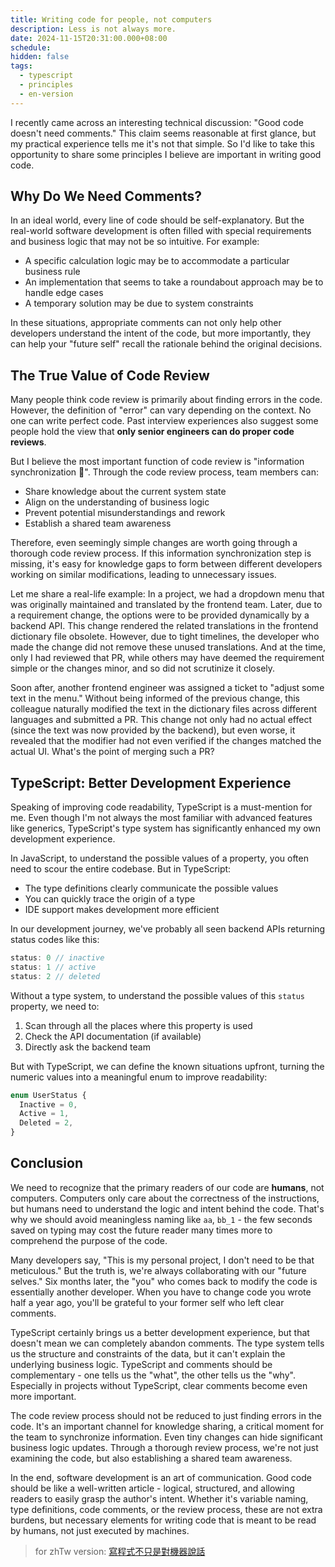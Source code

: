 ```yaml
---
title: Writing code for people, not computers
description: Less is not always more.
date: 2024-11-15T20:31:00.000+08:00
schedule:
hidden: false
tags:
  - typescript
  - principles
  - en-version
---
```


I recently came across an interesting technical discussion: "Good code doesn't need comments." This claim seems reasonable at first glance, but my practical experience tells me it's not that simple. So I'd like to take this opportunity to share some principles I believe are important in writing good code.

## Why Do We Need Comments?

In an ideal world, every line of code should be self-explanatory. But the real-world software development is often filled with special requirements and business logic that may not be so intuitive. For example:

- A specific calculation logic may be to accommodate a particular business rule
- An implementation that seems to take a roundabout approach may be to handle edge cases
- A temporary solution may be due to system constraints

In these situations, appropriate comments can not only help other developers understand the intent of the code, but more importantly, they can help your "future self" recall the rationale behind the original decisions.

## The True Value of Code Review

Many people think code review is primarily about finding errors in the code. However, the definition of "error" can vary depending on the context. No one can write perfect code. Past interview experiences also suggest some people hold the view that **only senior engineers can do proper code reviews**.

But I believe the most important function of code review is "information synchronization 🔁". Through the code review process, team members can:

- Share knowledge about the current system state
- Align on the understanding of business logic
- Prevent potential misunderstandings and rework
- Establish a shared team awareness

Therefore, even seemingly simple changes are worth going through a thorough code review process. If this information synchronization step is missing, it's easy for knowledge gaps to form between different developers working on similar modifications, leading to unnecessary issues.

Let me share a real-life example: In a project, we had a dropdown menu that was originally maintained and translated by the frontend team. Later, due to a requirement change, the options were to be provided dynamically by a backend API. This change rendered the related translations in the frontend dictionary file obsolete. However, due to tight timelines, the developer who made the change did not remove these unused translations. And at the time, only I had reviewed that PR, while others may have deemed the requirement simple or the changes minor, and so did not scrutinize it closely.

Soon after, another frontend engineer was assigned a ticket to "adjust some text in the menu." Without being informed of the previous change, this colleague naturally modified the text in the dictionary files across different languages and submitted a PR. This change not only had no actual effect (since the text was now provided by the backend), but even worse, it revealed that the modifier had not even verified if the changes matched the actual UI. What's the point of merging such a PR?

## TypeScript: Better Development Experience

Speaking of improving code readability, TypeScript is a must-mention for me. Even though I'm not always the most familiar with advanced features like generics, TypeScript's type system has significantly enhanced my own development experience.

In JavaScript, to understand the possible values of a property, you often need to scour the entire codebase. But in TypeScript:

- The type definitions clearly communicate the possible values
- You can quickly trace the origin of a type
- IDE support makes development more efficient

In our development journey, we've probably all seen backend APIs returning status codes like this:

```jsx
status: 0 // inactive
status: 1 // active
status: 2 // deleted
```

Without a type system, to understand the possible values of this `status` property, we need to:

1. Scan through all the places where this property is used
2. Check the API documentation (if available)
3. Directly ask the backend team

But with TypeScript, we can define the known situations upfront, turning the numeric values into a meaningful enum to improve readability:

```jsx
enum UserStatus {
  Inactive = 0,
  Active = 1,
  Deleted = 2,
}
```

## Conclusion

We need to recognize that the primary readers of our code are **humans**, not computers. Computers only care about the correctness of the instructions, but humans need to understand the logic and intent behind the code. That's why we should avoid meaningless naming like `aa`, `bb_1` - the few seconds saved on typing may cost the future reader many times more to comprehend the purpose of the code.

Many developers say, "This is my personal project, I don't need to be that meticulous." But the truth is, we're always collaborating with our "future selves." Six months later, the "you" who comes back to modify the code is essentially another developer. When you have to change code you wrote half a year ago, you'll be grateful to your former self who left clear comments.

TypeScript certainly brings us a better development experience, but that doesn't mean we can completely abandon comments. The type system tells us the structure and constraints of the data, but it can't explain the underlying business logic. TypeScript and comments should be complementary - one tells us the "what", the other tells us the "why". Especially in projects without TypeScript, clear comments become even more important.

The code review process should not be reduced to just finding errors in the code. It's an important channel for knowledge sharing, a critical moment for the team to synchronize information. Even tiny changes can hide significant business logic updates. Through a thorough review process, we're not just examining the code, but also establishing a shared team awareness.

In the end, software development is an art of communication. Good code should be like a well-written article - logical, structured, and allowing readers to easily grasp the author's intent. Whether it's variable naming, type definitions, code comments, or the review process, these are not extra burdens, but necessary elements for writing code that is meant to be read by humans, not just executed by machines.

> for zhTw version: <a href="/thoughts/coding-for-people">寫程式不只是對機器說話</a>
